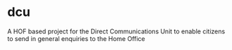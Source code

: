 # dcu
A HOF based project for the Direct Communications Unit to enable citizens to send in general enquiries to the Home Office
